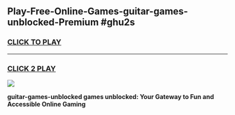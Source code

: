 
## Play-Free-Online-Games-guitar-games-unblocked-Premium #ghu2s
<h3>
<a href="https://premium.freeplayer.one?title=guitar-games-unblocked&ref=8M">CLICK TO PLAY</a></h3>
<hr>

<h3>
<a href="https://premium.freeplayer.one?title=guitar-games-unblocked&ref=8M">CLICK 2 PLAY</a>
  
</h3>

<a href="https://premium.freeplayer.one?title=guitar-games-unblocked&ref=8M"><img src="https://clearcache.store/games.png"></a>


**guitar-games-unblocked games unblocked: Your Gateway to Fun and Accessible Online Gaming**
